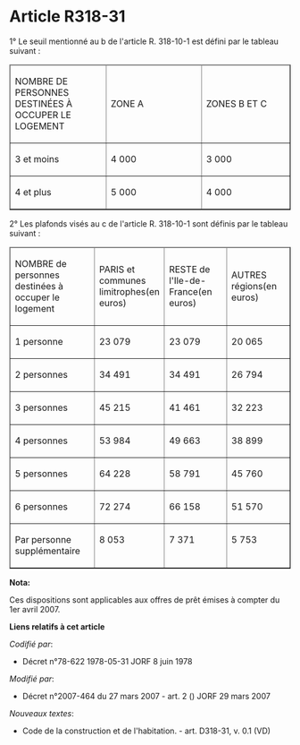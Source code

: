 # Article R318-31

1° Le seuil mentionné au b de l'article R. 318-10-1 est défini par le tableau suivant :

<table border="1" cellpadding="0" cellspacing="1">
  <thead>
    <tr>
      <td width="156">

NOMBRE DE PERSONNES DESTINÉES À OCCUPER LE LOGEMENT

</td>
      <td width="156">

ZONE A

</td>
      <td width="143">

ZONES B ET C

</td>
    </tr>
  </thead>
  <tbody>
    <tr>
      <td valign="top">

3 et moins

</td>
      <td valign="top">

4 000

</td>
      <td valign="top">

3 000

</td>
    </tr>
    <tr>
      <td valign="top">

4 et plus

</td>
      <td valign="top">

5 000

</td>
      <td valign="top">

4 000

</td>
    </tr>
  </tbody>
</table>

2° Les plafonds visés au c de l'article R. 318-10-1 sont définis par le tableau suivant :

<table border="1" cellpadding="0" cellspacing="1">
  <thead>
    <tr>
      <td width="143">

NOMBRE de personnes destinées à occuper le logement

</td>
      <td width="104">

PARIS et communes limitrophes(en euros)

</td>
      <td width="104">

RESTE de l'Ile-de-France(en euros)

</td>
      <td width="104">

AUTRES régions(en euros)

</td>
    </tr>
  </thead>
  <tbody>
    <tr>
      <td valign="top">

1 personne

</td>
      <td valign="top">

23 079

</td>
      <td valign="top">

23 079

</td>
      <td valign="top">

20 065

</td>
    </tr>
    <tr>
      <td valign="top">

2 personnes

</td>
      <td valign="top">

34 491

</td>
      <td valign="top">

34 491

</td>
      <td valign="top">

26 794 

</td>
    </tr>
    <tr>
      <td valign="top">

3 personnes

</td>
      <td valign="top">

45 215

</td>
      <td valign="top">

41 461

</td>
      <td valign="top">

32 223

</td>
    </tr>
    <tr>
      <td valign="top">

4 personnes

</td>
      <td valign="top">

53 984

</td>
      <td valign="top">

49 663

</td>
      <td valign="top">

38 899

</td>
    </tr>
    <tr>
      <td valign="top">

5 personnes

</td>
      <td valign="top">

64 228

</td>
      <td valign="top">

58 791

</td>
      <td valign="top">

45 760

</td>
    </tr>
    <tr>
      <td valign="top">

6 personnes

</td>
      <td valign="top">

72 274

</td>
      <td valign="top">

66 158

</td>
      <td valign="top">

51 570

</td>
    </tr>
    <tr>
      <td valign="top">

Par personne supplémentaire

</td>
      <td valign="top">

8 053

</td>
      <td valign="top">

7 371

</td>
      <td valign="top">

5 753

</td>
    </tr>
  </tbody>
</table>

**Nota:**

Ces dispositions sont applicables aux offres de prêt émises à compter du 1er avril 2007.

**Liens relatifs à cet article**

_Codifié par_:

  - Décret n°78-622 1978-05-31 JORF 8 juin 1978

_Modifié par_:

  - Décret n°2007-464 du 27 mars 2007 - art. 2 () JORF 29 mars 2007

_Nouveaux textes_:

  - Code de la construction et de l'habitation. - art. D318-31, v. 0.1 (VD)
